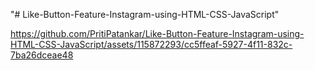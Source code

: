 "# Like-Button-Feature-Instagram-using-HTML-CSS-JavaScript" 

https://github.com/PritiPatankar/Like-Button-Feature-Instagram-using-HTML-CSS-JavaScript/assets/115872293/cc5ffeaf-5927-4f11-832c-7ba26dceae48
